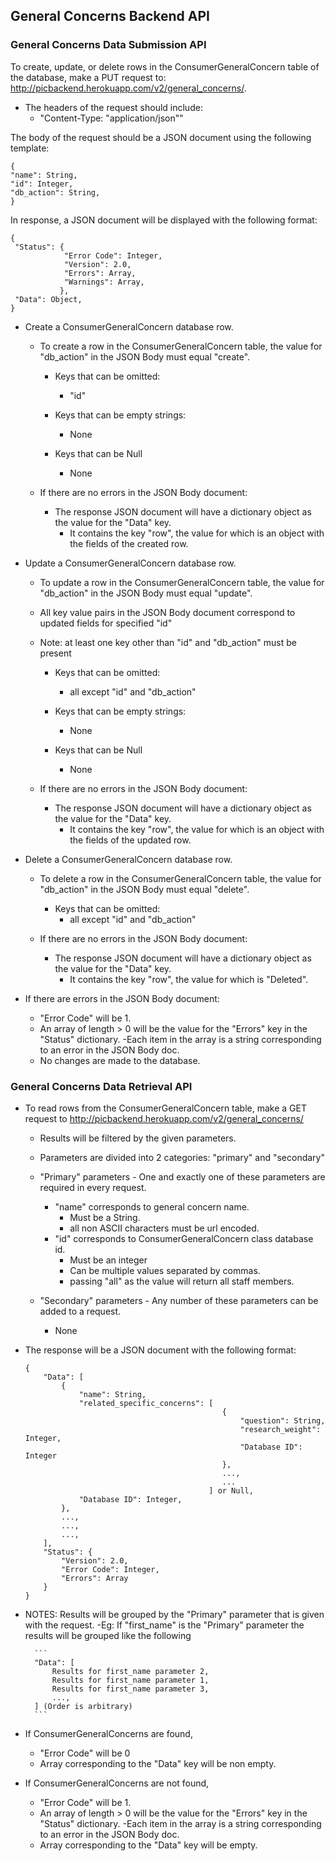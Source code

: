 ## General Concerns Backend API

### General Concerns Data Submission API
To create, update, or delete rows in the ConsumerGeneralConcern table of the database, make a PUT request to: http://picbackend.herokuapp.com/v2/general_concerns/.

- The headers of the request should include: 
    - "Content-Type: "application/json""
    
The body of the request should be a JSON document using the following template:

```
{
"name": String,
"id": Integer,
"db_action": String,
}
```

In response, a JSON document will be displayed with the following format:
```
{
 "Status": {
            "Error Code": Integer,
            "Version": 2.0,
            "Errors": Array,
            "Warnings": Array,
           },
 "Data": Object,
}
```

- Create a ConsumerGeneralConcern database row.
    - To create a row in the ConsumerGeneralConcern table, the value for "db_action" in the JSON Body must equal "create".
    
        - Keys that can be omitted:
            - "id"
            
        - Keys that can be empty strings:
            - None
            
        - Keys that can be Null
            - None

    - If there are no errors in the JSON Body document:        
        - The response JSON document will have a dictionary object as the value for the "Data" key.
            - It contains the key "row", the value for which is an object with the fields of the created row.
    
- Update a ConsumerGeneralConcern database row.
    - To update a row in the ConsumerGeneralConcern table, the value for "db_action" in the JSON Body must equal "update".
    - All key value pairs in the JSON Body document correspond to updated fields for specified "id"
    - Note: at least one key other than "id" and "db_action" must be present
    
        - Keys that can be omitted:
            - all except "id" and "db_action"
        
        - Keys that can be empty strings:
            - None
        
        - Keys that can be Null
            - None
        
    - If there are no errors in the JSON Body document:
        - The response JSON document will have a dictionary object as the value for the "Data" key.
            - It contains the key "row", the value for which is an object with the fields of the updated row.

- Delete a ConsumerGeneralConcern database row.
    - To delete a row in the ConsumerGeneralConcern table, the value for "db_action" in the JSON Body must equal "delete".
    
        - Keys that can be omitted:
            - all except "id" and "db_action"
        
    - If there are no errors in the JSON Body document:
        - The response JSON document will have a dictionary object as the value for the "Data" key.
            - It contains the key "row", the value for which is "Deleted".
    
- If there are errors in the JSON Body document:
    - "Error Code" will be 1.
    - An array of length > 0 will be the value for the "Errors" key in the "Status" dictionary.
        -Each item in the array is a string corresponding to an error in the JSON Body doc.
    - No changes are made to the database.
    
    
### General Concerns Data Retrieval API
- To read rows from the ConsumerGeneralConcern table, make a GET request to http://picbackend.herokuapp.com/v2/general_concerns/
    - Results will be filtered by the given parameters.
    - Parameters are divided into 2 categories: "primary" and "secondary"
    
    - "Primary" parameters - One and exactly one of these parameters are required in every request.
        - "name" corresponds to general concern name.
            - Must be a String.
            - all non ASCII characters must be url encoded.
        - "id" corresponds to ConsumerGeneralConcern class database id.
            - Must be an integer
            - Can be multiple values separated by commas.
            - passing "all" as the value will return all staff members.
    
    - "Secondary" parameters - Any number of these parameters can be added to a request.
        - None
        
- The response will be a JSON document with the following format:
    ```
    {
        "Data": [
            {
                "name": String,
                "related_specific_concerns": [
                                                {
                                                    "question": String,
                                                    "research_weight": Integer,
                                                    "Database ID": Integer
                                                },
                                                ...,
                                                ...
                                             ] or Null,
                "Database ID": Integer,
            },
            ...,
            ...,
            ...,
        ],
        "Status": {
            "Version": 2.0,
            "Error Code": Integer,
            "Errors": Array
        }
    }
    ```

- NOTES: Results will be grouped by the "Primary" parameter that is given with the request.
    -Eg: If "first_name" is the "Primary" parameter the results will be grouped like the following
        
        ```
        "Data": [
            Results for first_name parameter 2,
            Results for first_name parameter 1,
            Results for first_name parameter 3,
            ...,
        ] (Order is arbitrary)
        ```
        
- If ConsumerGeneralConcerns are found,
    - "Error Code" will be 0
    - Array corresponding to the "Data" key will be non empty.
- If ConsumerGeneralConcerns are not found,
    - "Error Code" will be 1.
    - An array of length > 0 will be the value for the "Errors" key in the "Status" dictionary.
        -Each item in the array is a string corresponding to an error in the JSON Body doc.
    - Array corresponding to the "Data" key will be empty.